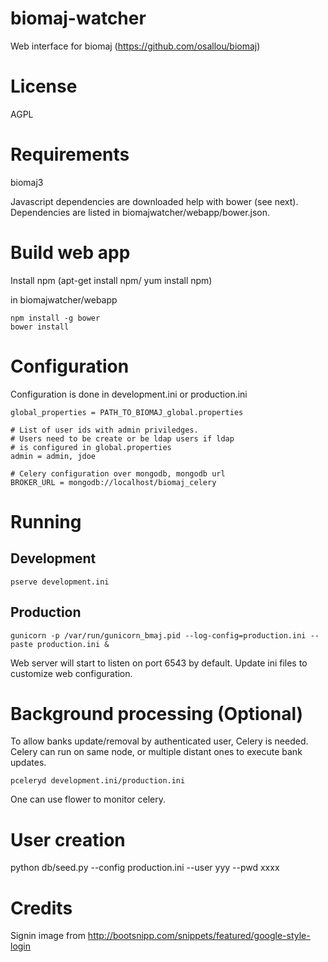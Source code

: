 # biomaj-watcher

Web interface for biomaj (https://github.com/osallou/biomaj) 

# License

AGPL

# Requirements

biomaj3

Javascript dependencies are downloaded help with bower (see next).
Dependencies are listed in biomajwatcher/webapp/bower.json.

# Build web app

Install npm (apt-get install npm/ yum install npm)

in biomajwatcher/webapp

    npm install -g bower
    bower install

# Configuration

Configuration is done in development.ini or production.ini

    global_properties = PATH_TO_BIOMAJ_global.properties
    
    # List of user ids with admin priviledges.
    # Users need to be create or be ldap users if ldap
    # is configured in global.properties
    admin = admin, jdoe
    
    # Celery configuration over mongodb, mongodb url
    BROKER_URL = mongodb://localhost/biomaj_celery


# Running

## Development

    pserve development.ini

## Production

    gunicorn -p /var/run/gunicorn_bmaj.pid --log-config=production.ini --paste production.ini &


Web server will start to listen on port 6543 by default. Update ini files to
customize web configuration.


# Background processing (Optional)

To allow banks update/removal by authenticated user, Celery is needed. Celery can run on same node, or multiple distant ones to execute bank updates.

    pceleryd development.ini/production.ini

One can use flower to monitor celery.

# User creation

python db/seed.py --config production.ini --user yyy --pwd xxxx


# Credits

Signin image from http://bootsnipp.com/snippets/featured/google-style-login

